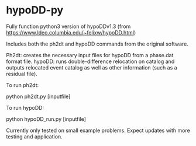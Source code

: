 # hypoDD-py
Fully function python3 version of hypoDDv1.3 (from https://www.ldeo.columbia.edu/~felixw/hypoDD.html)

Includes both the ph2dt and hypoDD commands from the original software.

Ph2dt: creates the necessary input files for hypoDD from a phase.dat format file.
hypoDD: runs double-difference relocation on catalog and outputs relocated event catalog as well as other information (such as a residual file).


To run ph2dt:

python ph2dt.py [inputfile]


To run hypoDD:

python hypoDD_run.py [inputfile]



Currently only tested on small example problems. Expect updates with more testing and application.
